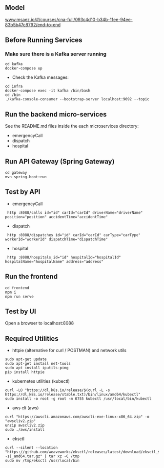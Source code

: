 # 

## Model
www.msaez.io/#/courses/cna-full/093c4d10-b34b-11ee-94ee-83b5b47c8792/end-to-end

## Before Running Services
### Make sure there is a Kafka server running
```
cd kafka
docker-compose up
```
- Check the Kafka messages:
```
cd infra
docker-compose exec -it kafka /bin/bash
cd /bin
./kafka-console-consumer --bootstrap-server localhost:9092 --topic
```

## Run the backend micro-services
See the README.md files inside the each microservices directory:

- emergencyCall
- dispatch
- hospital


## Run API Gateway (Spring Gateway)
```
cd gateway
mvn spring-boot:run
```

## Test by API
- emergencyCall
```
 http :8088/calls id="id" carId="carId" driverName="driverName" position="position" accidentTime="accidentTime" 
```
- dispatch
```
 http :8088/dispatches id="id" carId="carId" carType="carType" workerId="workerId" dispatchTime="dispatchTime" 
```
- hospital
```
 http :8088/hospitals id="id" hospitalId="hospitalId" hospitalName="hospitalName" address="address" 
```


## Run the frontend
```
cd frontend
npm i
npm run serve
```

## Test by UI
Open a browser to localhost:8088

## Required Utilities

- httpie (alternative for curl / POSTMAN) and network utils
```
sudo apt-get update
sudo apt-get install net-tools
sudo apt install iputils-ping
pip install httpie
```

- kubernetes utilities (kubectl)
```
curl -LO "https://dl.k8s.io/release/$(curl -L -s https://dl.k8s.io/release/stable.txt)/bin/linux/amd64/kubectl"
sudo install -o root -g root -m 0755 kubectl /usr/local/bin/kubectl
```

- aws cli (aws)
```
curl "https://awscli.amazonaws.com/awscli-exe-linux-x86_64.zip" -o "awscliv2.zip"
unzip awscliv2.zip
sudo ./aws/install
```

- eksctl 
```
curl --silent --location "https://github.com/weaveworks/eksctl/releases/latest/download/eksctl_$(uname -s)_amd64.tar.gz" | tar xz -C /tmp
sudo mv /tmp/eksctl /usr/local/bin
```

